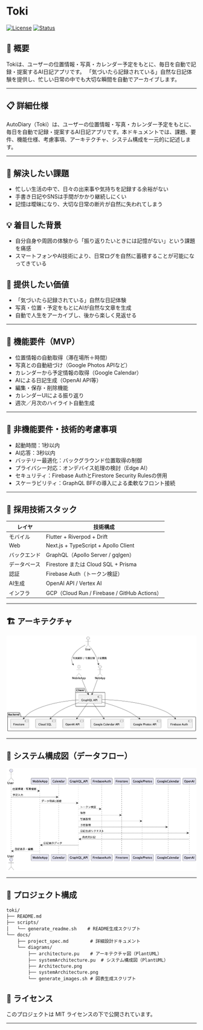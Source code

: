 # Toki

[![License](https://img.shields.io/badge/license-MIT-blue.svg)](LICENSE)
[![Status](https://img.shields.io/badge/status-development-orange.svg)](https://github.com/your-repo/toki)

## 📖 概要

Tokiは、ユーザーの位置情報・写真・カレンダー予定をもとに、毎日を自動で記録・提案するAI日記アプリです。
「気づいたら記録されている」自然な日記体験を提供し、忙しい日常の中でも大切な瞬間を自動でアーカイブします。

---

## 📋 詳細仕様

AutoDiary（Toki）は、ユーザーの位置情報・写真・カレンダー予定をもとに、毎日を自動で記録・提案するAI日記アプリです。本ドキュメントでは、課題、要件、機能仕様、考慮事項、アーキテクチャ、システム構成を一元的に記述します。

---

## 🎯 解決したい課題
- 忙しい生活の中で、日々の出来事や気持ちを記録する余裕がない
- 手書き日記やSNSは手間がかかり継続しにくい
- 記憶は曖昧になり、大切な日常の断片が自然に失われてしまう

## 💡 着目した背景
- 自分自身や周囲の体験から「振り返りたいときには記憶がない」という課題を痛感
- スマートフォンやAI技術により、日常ログを自然に蓄積することが可能になってきている

## 🌱 提供したい価値
- 「気づいたら記録されている」自然な日記体験
- 写真・位置・予定をもとにAIが自然な文章を生成
- 自動で人生をアーカイブし、後から楽しく見返せる

---

## 📌 機能要件（MVP）
- 位置情報の自動取得（滞在場所＋時間）
- 写真との自動紐づけ（Google Photos APIなど）
- カレンダーから予定情報の取得（Google Calendar）
- AIによる日記生成（OpenAI API等）
- 編集・保存・削除機能
- カレンダーUIによる振り返り
- 週次／月次のハイライト自動生成

---

## 🚀 非機能要件・技術的考慮事項
- 起動時間：1秒以内
- AI応答：3秒以内
- バッテリー最適化：バックグラウンド位置取得の制御
- プライバシー対応：オンデバイス処理の検討（Edge AI）
- セキュリティ：Firebase AuthとFirestore Security Rulesの併用
- スケーラビリティ：GraphQL BFFの導入による柔軟なフロント接続

---

## 🧱 採用技術スタック
| レイヤ | 技術構成 |
|--------|----------|
| モバイル | Flutter + Riverpod + Drift |
| Web | Next.js + TypeScript + Apollo Client |
| バックエンド | GraphQL（Apollo Server / gqlgen）|
| データベース | Firestore または Cloud SQL + Prisma |
| 認証 | Firebase Auth（トークン検証）|
| AI生成 | OpenAI API / Vertex AI |
| インフラ | GCP（Cloud Run / Firebase / GitHub Actions）|

---

## 🏗️ アーキテクチャ

![システム構成図](docs/diagrams/Architecture.png)

---

## 🔧 システム構成図（データフロー）

![システムアーキテクチャ](docs/diagrams/SystemArchitecture.png)

---

## 📁 プロジェクト構成

```
toki/
├── README.md
├── scripts/
│   └── generate_readme.sh    # README生成スクリプト
└── docs/
    ├── project_spec.md        # 詳細設計ドキュメント
    └── diagrams/
        ├── architecture.pu    # アーキテクチャ図（PlantUML）
        ├── systemArchitecture.pu  # システム構成図（PlantUML）
        ├── Architecture.png
        ├── systemArchitecture.png
        └── generate_images.sh # 図表生成スクリプト
```

## 📝 ライセンス

このプロジェクトは MIT ライセンスの下で公開されています。

---

